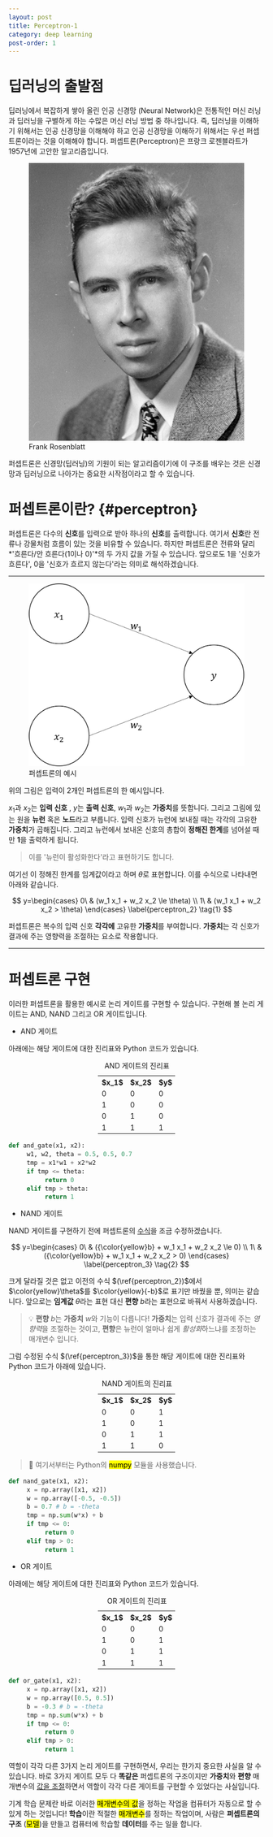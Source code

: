 ```yaml
---
layout: post
title: Perceptron-1
category: deep learning
post-order: 1
---
```


# 딥러닝의 출발점

딥러닝에서 복잡하게 쌓아 올린 인공 신경망 (Neural Network)은 전통적인 머신 러닝과 딥러닝을 구별하게 하는 수많은 머신 러닝 방법 중 하나입니다.
즉, 딥러닝을 이해하기 위해서는 인공 신경망을 이해해야 하고 인공 신경망을 이해하기 위해서는 우선 퍼셉트론이라는 것을 이해해야 합니다.
퍼셉트론(Perceptron)은 프랑크 로젠블라트가 1957년에 고안한 알고리즘입니다.

<figure>
     <img src="/posts/study/machine learning/deep learning/images/2022-12-26-frank-rosenblatt.jpg" 
          title="Frank Rosenblatt"
          alt="Frank Rosenblatt"
          class="img_center"/>
     <figcaption>Frank Rosenblatt</figcaption>
</figure>

퍼셉트론은 신경망(딥러닝)의 기원이 되는 알고리즘이기에 이 구조를 배우는 것은 신경망과 딥러닝으로 나아가는 중요한 시작점이라고 할 수 있습니다.

# 퍼셉트론이란? {#perceptron}

퍼셉트론은 다수의 **신호**를 입력으로 받아 하나의 **신호**를 출력합니다. 여기서 **신호**란 전류나 강물처럼 흐름이 있는 것을 비유할 수 있습니다.
하지만 퍼셉트론은 전류와 달리 *'흐른다/안 흐른다(1이나 0)'*의 두 가지 값을 가질 수 있습니다. 앞으로도 1을 '신호가 흐른다', 0을 '신호가 흐르지 않는다'라는 의미로 해석하겠습니다.

---

<figure>
     <img src="/posts/study/machine learning/deep learning/images/2022-12-26-perceptron_1.jpg"
          title="Perceptron-1"
          alt="Perceptron-1"
          class="img_center"/>
     <figcaption>퍼셉트론의 예시</figcaption>
</figure>

위의 그림은 입력이 2개인 퍼셉트론의 한 예시입니다.

$x_1$과 $x_2$는 **입력 신호** , $y$는 **출력 신호**, $w_1$과 $w_2$는 **가중치**를 뜻합니다. 그리고 그림에 있는 원을 **뉴런** 혹은 **노드**라고 부릅니다.
입력 신호가 뉴런에 보내질 때는 각각의 고유한 **가중치**가 곱해집니다. 그리고 뉴런에서 보내온 신호의 총합이 **정해진 한계**를 넘어설 때만 **1**을 출력하게 됩니다.

> 이를 '뉴런이 활성화한다'라고 표현하기도 합니다.

여기선 이 정해진 한계를 임계값이라고 하며 $\theta$로 표현합니다. 이를 수식으로 나타내면 아래와 같습니다.

$$
y=\begin{cases}
0\ & (w_1 x_1 + w_2 x_2 \le \theta) \\
1\ & (w_1 x_1 + w_2 x_2 > \theta)
\end{cases} \label{perceptron_2} \tag{1}
$$

퍼셉트론은 복수의 입력 신호 **각각에** 고유한 **가중치**를 부여합니다. **가중치**는 각 신호가 결과에 주는 영향력을 조절하는 요소로 작용합니다.

---

# 퍼셉트론 구현

이러한 퍼셉트론을 활용한 예시로 논리 게이트를 구현할 수 있습니다. 구현해 볼 논리 게이트는 AND, NAND 그리고 OR 게이트입니다.

- AND 게이트

아래에는 해당 게이트에 대한 진리표와 Python 코드가 있습니다.

<table style="margin-left: auto; margin-right: auto; width: 30%;">
  <caption>AND 게이트의 진리표</caption>
  <tr><th>$x_1$</th> <th>$x_2$</th> <th>$y$</th></tr>
  <tr><td>0</td> <td>0</td> <td>0</td></tr>
  <tr><td>1</td> <td>0</td> <td>0</td></tr>
  <tr><td>0</td> <td>1</td> <td>0</td></tr>
  <tr><td>1</td> <td>1</td> <td>1</td></tr>
</table>

```python
def and_gate(x1, x2):
     w1, w2, theta = 0.5, 0.5, 0.7
     tmp = x1*w1 + x2*w2
     if tmp <= theta:
          return 0
     elif tmp > theta:
          return 1
```
- NAND 게이트

NAND 게이트를 구현하기 전에 퍼셉트론의 [수식](#perceptron)을 조금 수정하겠습니다.

$$
y=\begin{cases}
0\ & ({\color{yellow}b} + w_1 x_1 + w_2 x_2 \le 0) \\
1\ & ({\color{yellow}b} + w_1 x_1 + w_2 x_2 > 0)
\end{cases} \label{perceptron_3} \tag{2}
$$

크게 달라질 것은 없고 이전의 수식 $(\ref{perceptron_2})$에서 $\color{yellow}\theta$를 $\color{yellow}{-b}$로 표기만 바꿨을 뿐, 의미는 같습니다.
앞으로는 **임계값** $\theta$라는 표현 대신 **편향** $b$라는 표현으로 바꿔서 사용하겠습니다.

> :bulb: **편향** $b$는 **가중치** $w$와 기능이 다릅니다! **가중치**는 입력 신호가 결과에 주는 *영향력*을 조절하는 것이고, **편향**은 뉴런이 얼마나 쉽게 *활성화*하느냐를 조정하는 매개변수 입니다.

그럼 수정된 수식 $(\ref{perceptron_3})$을 통한 해당 게이트에 대한 진리표와 Python 코드가 아래에 있습니다.

<table style="margin-left: auto; margin-right: auto; width: 30%;">
  <caption>NAND 게이트의 진리표</caption>
  <tr><th>$x_1$</th> <th>$x_2$</th> <th>$y$</th></tr>
  <tr><td>0</td> <td>0</td> <td>1</td></tr>
  <tr><td>1</td> <td>0</td> <td>1</td></tr>
  <tr><td>0</td> <td>1</td> <td>1</td></tr>
  <tr><td>1</td> <td>1</td> <td>0</td></tr>
</table>

> :memo: 여기서부터는 Python의 <mark>numpy</mark> 모듈을 사용했습니다.

```python
def nand_gate(x1, x2):
     x = np.array([x1, x2])
     w = np.array([-0.5, -0.5])
     b = 0.7 # b = -theta
     tmp = np.sum(w*x) + b
     if tmp <= 0:
          return 0
     elif tmp > 0:
          return 1
```

- OR 게이트

아래에는 해당 게이트에 대한 진리표와 Python 코드가 있습니다.

<table style="margin-left: auto; margin-right: auto; width: 30%;">
  <caption>OR 게이트의 진리표</caption>
  <tr><th>$x_1$</th> <th>$x_2$</th> <th>$y$</th></tr>
  <tr><td>0</td> <td>0</td> <td>0</td></tr>
  <tr><td>1</td> <td>0</td> <td>1</td></tr>
  <tr><td>0</td> <td>1</td> <td>1</td></tr>
  <tr><td>1</td> <td>1</td> <td>1</td></tr>
</table>

```python
def or_gate(x1, x2):
     x = np.array([x1, x2])
     w = np.array([0.5, 0.5])
     b = -0.3 # b = -theta
     tmp = np.sum(w*x) + b
     if tmp <= 0:
          return 0
     elif tmp > 0:
          return 1
```

역할이 각각 다른 3가지 논리 게이트를 구현하면서, 우리는 한가지 중요한 사실을 알 수 있습니다.
바로 3가지 게이트 모두 다 **똑같은** 퍼셉트론의 구조이지만 **가중치**와 **편향** 매개변수의 <ins>값을 조절</ins>하면서 역할이 각각 다른 게이트를 구현할 수 있었다는 사실입니다.

기계 학습 문제란 바로 이러한 <mark>매개변수의 값</mark>을 정하는 작업을 컴퓨터가 자동으로 할 수 있게 하는 것입니다!
**학습**이란 적절한 <mark>매개변수</mark>를 정하는 작업이며, 사람은 **퍼셉트론의 구조** (<mark>모델</mark>)을 만들고 컴퓨터에 학습할 **데이터**를 주는 일을 합니다.